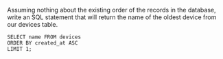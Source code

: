 Assuming nothing about the existing order of the records in the database, write an SQL statement that will return the name of the oldest device from our devices table.

```
SELECT name FROM devices
ORDER BY created_at ASC
LIMIT 1;
```
